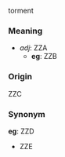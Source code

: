 torment
### Meaning
+ _adj_: ZZA
    + __eg__: ZZB

### Origin

ZZC

### Synonym

__eg__: ZZD

+ ZZE


